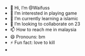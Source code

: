 - 👋 Hi, I’m @Waifuss
- 👀 I’m interested in playing game
- 🌱 I’m currently learning a islamic
- 💞️ I’m looking to collaborate on 23
- 📫 How to reach me in malaysia
- 😄 Pronouns: bm
- ⚡ Fun fact: love to kill
- 

<!---
Waifuss/Waifuss is a ✨ special ✨ repository because its `README.md` (this file) appears on your GitHub profile.
You can click the Preview link to take a look at your changes.
--->
